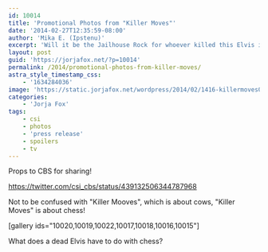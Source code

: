 ```yaml
---
id: 10014
title: 'Promotional Photos from "Killer Moves"'
date: '2014-02-27T12:35:59-08:00'
author: 'Mika E. (Ipstenu)'
excerpt: 'Will it be the Jailhouse Rock for whoever killed this Elvis impersonator? Check out the First Look from CBS!'
layout: post
guid: 'https://jorjafox.net/?p=10014'
permalink: /2014/promotional-photos-from-killer-moves/
astra_style_timestamp_css:
    - '1634284036'
image: 'https://static.jorjafox.net/wordpress/2014/02/1416-killermoves002_w580_h386.jpg'
categories:
    - 'Jorja Fox'
tags:
    - csi
    - photos
    - 'press release'
    - spoilers
    - tv
---
```


Props to CBS for sharing!

https://twitter.com/csi_cbs/status/439132506344787968

Not to be confused with "Killer Mooves", which is about cows, "Killer Moves" is about chess!

[gallery ids="10020,10019,10022,10017,10018,10016,10015"]

What does a dead Elvis have to do with chess?

